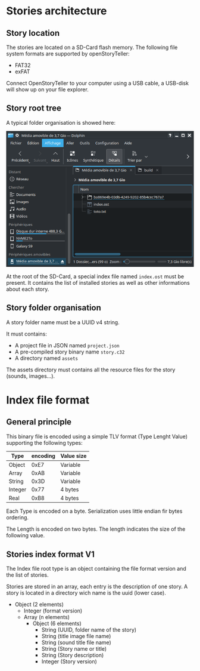# Stories architecture
## Story location

The stories are located on a SD-Card flash memory. The following file system formats are supported by openStoryTeller:

- FAT32
- exFAT

Connect OpenStoryTeller to your computer using a USB cable, a USB-disk will show up on your file explorer.

## Story root tree

A typical folder organisation is showed here:

![arch](./images/dev-sdcard-content.png)

At the root of the SD-Card, a special index file named `index.ost` must be present. It contains the list of installed stories as well as other informations about each story.

## Story folder organisation

A story folder name must be a UUID v4 string.

It must contains:
- A project file in JSON named `project.json`
- A pre-compiled story binary name `story.c32`
- A directory named `assets`

The assets directory must contains all the resource files for the story (sounds, images...).

# Index file format

## General principle

This binary file is encoded using a simple TLV format (Type Lenght Value) supporting the following types:


| Type  | encoding | Value size |
| ----- | ----- | ------- |
| Object | 0xE7   | Variable |
|  Array | 0xAB   | Variable |
|  String |  0x3D  | Variable |
|  Integer |  0x77  | 4 bytes |
|  Real |  0xB8  | 4 bytes |

Each Type is encoded on a byte. Serialization uses little endian fir bytes ordering.

The Length is encoded on two bytes. The length indicates the size of the following value.

## Stories index format V1

The Index file root type is an object containing the file format version and the list of stories.

Stories are stored in an array, each entry is the description of one story. A story is located in a directory wich name is the uuid (lower case).



- Object (2 elements)
  - Integer (format version)
  - Array (n elements)
     - Object (6 elements)
        - String (UUID, folder name of the story)
        - String (title image file name)
        - String (sound title file name)
        - String (Story name or title)
        - String (Story description)
        - Integer (Story version)


